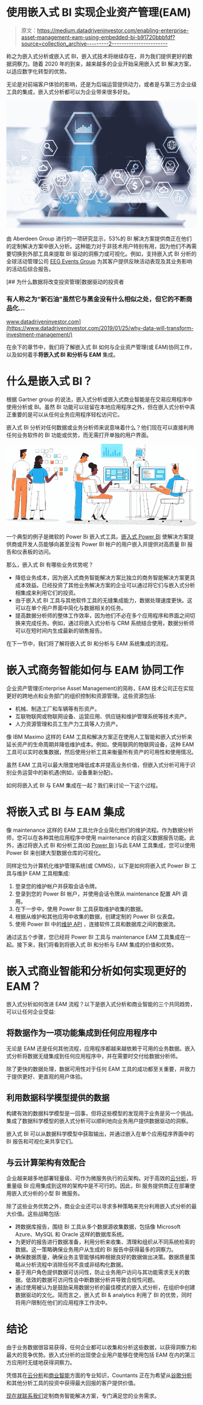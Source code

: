 # 使用嵌入式 BI 实现企业资产管理(EAM)

> 原文：<https://medium.datadriveninvestor.com/enabling-enterprise-asset-management-eam-using-embedded-bi-b91720bbbfdf?source=collection_archive---------2----------------------->

称之为嵌入式分析或嵌入式 BI，嵌入式技术将继续存在，并为我们提供更好的数据洞察力。随着 2020 年的到来，越来越多的企业开始采用嵌入式 BI 解决方案，以适应数字化转型的优势。

无论是对前端客户体验的影响，还是为后端运营提供动力，或者是与第三方企业级工具的集成，嵌入式分析都可以为企业带来很多好处。

![](img/5273c8aaa448ed02c844660426560b23.png)

由 Aberdeen Group 进行的一项研究显示，53%的 BI 解决方案提供商正在他们的定制解决方案中嵌入分析。这种能力对于非技术用户特别有用，因为他们不再需要切换到外部工具来提取 BI 驱动的洞察力或可视化。例如，支持嵌入式 BI 分析的全球活动管理公司 [EEG Events Group](https://www.sisense.com/case-studies/eeg/) 为其客户提供反映活动表现及其业务影响的活动后综合报告。

[](https://www.datadriveninvestor.com/2019/01/25/why-data-will-transform-investment-management/) [## 为什么数据将改变投资管理|数据驱动的投资者

### 有人称之为“新石油”虽然它与黑金没有什么相似之处，但它的不断商品化…

www.datadriveninvestor.com](https://www.datadriveninvestor.com/2019/01/25/why-data-will-transform-investment-management/) 

在余下的章节中，我们将了解嵌入式 BI 如何与企业资产管理(或 EAM)协同工作，以及如何着手**将嵌入式 BI 和分析与 EAM** 集成。

# 什么是嵌入式 BI？

根据 Gartner group 的说法，嵌入式分析或嵌入式商业智能是在交易应用程序中使用分析或 BI。虽然 BI 功能可以驻留在本地应用程序之外，但在嵌入式分析中真正重要的是可以从任何业务应用程序轻松访问它。

嵌入式 BI 分析对任何数据或业务分析师来说意味着什么？他们现在可以直接利用任何业务软件的 BI 功能或优势，而无需打开单独的用户界面。

![](img/5e0a9f6e7b6e71167f76f0c7abd6cdcb.png)

一个典型的例子是微软的 Power Bi 嵌入式工具。[嵌入式 Power BI](https://docs.microsoft.com/en-us/power-bi/developer/embedding) 使解决方案提供商或开发人员能够向甚至没有 Power BI 帐户的用户嵌入并提供对高质量 BI 报告和仪表板的访问。

那么，嵌入式 BI 有哪些业务优势呢？

*   降低业务成本，因为嵌入式商务智能解决方案比独立的商务智能解决方案更具成本效益。已经投资了其他业务解决方案的企业可以通过将它们与嵌入式分析相集成来利用它们的投资。
*   由于嵌入式 BI 工具与其他软件工具的无缝集成能力，数据处理速度更快。这可以在单个用户界面中简化与数据相关的任务。
*   提高数据分析师的整体工作效率，因为他们不必在多个应用程序和界面之间切换来完成任务。例如，通过将嵌入式分析与 CRM 系统结合使用，数据分析师可以在短时间内生成最新的销售报告。

在下一节中，我们将了解将嵌入式 BI 和分析与 EAM 系统集成的流程。

# 嵌入式商务智能如何与 EAM 协同工作

企业资产管理(Enterprise Asset Management)的简称，EAM 技术公司正在实现更好的跨地点和业务部门的组织控制和资源管理。这些资源包括:

*   机械、制造工厂和车辆等有形资产。
*   互联物联网或物联网设备、运营应用、供应链和维护管理系统等技术资产。
*   人力资源管理和员工生产力工具等人力资产。

像 IBM Maximo 这样的 EAM 工具和解决方案正在使用人工智能和嵌入式分析来延长资产的生命周期并降低维护成本。例如，使用联网的物联网设备，这种 EAM 工具可以实时收集数据，然后使用分析工具来衡量所有资产的可用性和使用情况。

虽然 EAM 工具可以最大限度地降低成本并提高业务价值，但嵌入式分析可用于识别业务运营中的新机遇(例如，设备重新分配)。

如何将嵌入式 BI 与 EAM 集成在一起？我们来讨论一下这个过程。

# 将嵌入式 BI 与 EAM 集成

像 maintenance 这样的 EAM 工具允许企业简化他们的维护流程。作为数据分析师，您可以在各种其他应用程序中使用 maintenance 的自定义数据报告功能。此外，通过将嵌入式 BI 和分析工具(如 [Power BI](https://powerbi.microsoft.com/en-us/) )与此 EAM 工具集成，您可以使用 Power BI 来创建大型数据仓库的可视化。

同样定位为计算机化维护管理系统(或 CMMS)，以下是如何将嵌入式 Power BI 工具与维护 EAM 工具相集成:

1.  登录您的维护帐户并获取会话令牌。
2.  登录到您的 Power BI 帐户，并使用会话令牌从 maintenance 配置 API 调用。
3.  在下一步中，使用 Power BI 工具获取维护收集的数据。
4.  根据从维护和其他应用中收集的数据，创建定制的 Power BI 仪表盘。
5.  使用 Power BI 中的[维护 API](http://developers.onupkeep.com/) ，连接软件工具和数据库之间的数据流。

通过这五个步骤，您已经将 Power BI 工具与 maintenance EAM 工具集成在一起。接下来，我们将看到将嵌入式 BI 和分析与 EAM 集成的价值和优势。

# 嵌入式商业智能和分析如何实现更好的 EAM？

嵌入式分析如何改进 EAM 流程？以下是嵌入式分析和商业智能的三个共同趋势，可以让任何企业受益:

## 将数据作为一项功能集成到任何应用程序中

无论是 EAM 还是任何其他流程，应用程序都越来越依赖于可用的业务数据。嵌入式分析将数据无缝集成到任何应用程序中，并在需要时交付给数据分析师。

除了更快的数据处理，数据可用性对于任何 EAM 工具的成功都至关重要，并致力于提供更好、更直观的用户体验。

## 利用数据科学模型提供的数据

构建有效的数据科学模型是一回事，但将这些模型的发现用于业务是另一个挑战。集成了数据科学模型的嵌入式分析可以顺利地向业务用户提供数据驱动的洞察。

嵌入式 BI 可以从数据科学模型中获取输出，并通过嵌入在单个应用程序界面中的 BI 报告和可视化来共享它们。

## 与云计算架构有效配合

企业越来越多地部署轻量级、可作为微服务执行的云架构。对于高效的[云分析](https://issuu.com/countants/docs/business_benefits_of_cross_domain_tracking_using_g)，将重量级 BI 应用集成到这样的架构中是不可行的。因此，BI 服务提供商正在部署使用嵌入式分析的小型 BI 微服务。

除了这些业务优势之外，商业企业还可以寻求多种策略来充分利用嵌入式分析的最大价值。这些战略包括:

*   跨数据库报告，围绕 BI 工具从多个数据源收集数据，包括像 Microsoft Azure、MySQL 和 Oracle 这样的数据库系统。
*   为更好的报告进行数据准备，利用分析来收集、清理和组织从不同系统检索的数据。这一策略确保业务用户从生成的 BI 报告中获得最多的洞察力。
*   确保数据质量，确保业务主管能够纯粹根据良好的数据做出决策。数据质量策略从分析流程中消除任何不良或非结构化数据。
*   基于用户角色提供数据可访问性，防止业务用户访问与其功能需求无关的数据。低效的数据可访问性会中断数据分析并导致合规性问题。
*   通过使用被认为是鼓励采用数据分析的最佳模式的嵌入式分析，在组织中创建数据驱动的文化。简而言之，嵌入式 BI & analytics 利用了 BI 的优势，同时将用户限制在他们的应用程序工作流中。

# 结论

由于业务数据很容易获得，任何企业都可以收集和分析这些数据，以获得洞察力和最大的竞争优势。嵌入式分析的出现使企业用户能够在使用包括 EAM 在内的第三方应用时无缝地获得洞察力。

凭借其在[云分析](https://www.countants.com/blogs/heres-how-you-can-configure-automatic-imputation-of-missing-data/?utm_medium=social&utm_source=Medium&utm_campaign=traffic)和[商业智能](https://www.countants.com/blogs/leveraging-business-intelligence-for-sales-and-marketing-initiatives/?utm_medium=social&utm_source=Medium&utm_campaign=traffic)方面的专业知识，Countants 正在为希望从[谷歌分析](https://www.countants.com/blogs/conversion-analysis-in-datalab-with-google-analytics-data/)和其他分析工具的投资中获得最大回报的客户提供价值。

[现在就联系我们](https://www.countants.com/contact-us/?utm_medium=social&utm_source=Medium&utm_campaign=traffic)定制商务智能解决方案，专门满足您的业务需求。
